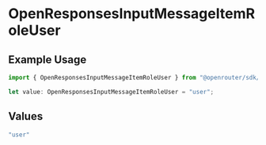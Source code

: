 # OpenResponsesInputMessageItemRoleUser

## Example Usage

```typescript
import { OpenResponsesInputMessageItemRoleUser } from "@openrouter/sdk/models";

let value: OpenResponsesInputMessageItemRoleUser = "user";
```

## Values

```typescript
"user"
```